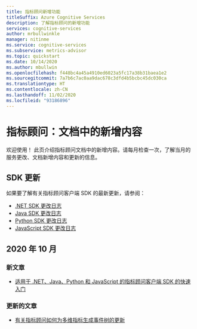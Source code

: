 ```yaml
---
title: 指标顾问新增功能
titleSuffix: Azure Cognitive Services
description: 了解指标顾问的新增功能
services: cognitive-services
author: mrbullwinkle
manager: nitinme
ms.service: cognitive-services
ms.subservice: metrics-advisor
ms.topic: quickstart
ms.date: 10/14/2020
ms.author: mbullwin
ms.openlocfilehash: f448bc4a45a4910ed6023a5fc17a38b31baea1e2
ms.sourcegitcommit: 7a7b6c7ac0aa9dac678c3dfd4b5bcbc45dc030ca
ms.translationtype: HT
ms.contentlocale: zh-CN
ms.lasthandoff: 11/02/2020
ms.locfileid: "93186896"
---
```

# <a name="metrics-advisor-whats-new-in-the-docs"></a>指标顾问：文档中的新增内容

欢迎使用！ 此页介绍指标顾问文档中的新增内容。请每月检查一次，了解当月的服务更改、文档新增内容和更新的信息。

## <a name="sdk-updates"></a>SDK 更新

如果要了解有关指标顾问客户端 SDK 的最新更新，请参阅： 

* [.NET SDK 更改日志](https://github.com/Azure/azure-sdk-for-net/blob/master/sdk/metricsadvisor/Azure.AI.MetricsAdvisor/CHANGELOG.md)
* [Java SDK 更改日志 ](https://github.com/Azure/azure-sdk-for-java/blob/master/sdk/metricsadvisor/azure-ai-metricsadvisor/CHANGELOG.md)
* [Python SDK 更改日志](https://github.com/Azure/azure-sdk-for-python/blob/master/sdk/metricsadvisor/azure-ai-metricsadvisor/CHANGELOG.md)
* [JavaScript SDK 更改日志](https://github.com/Azure/azure-sdk-for-js/blob/master/sdk/metricsadvisor/ai-metrics-advisor/CHANGELOG.md)

## <a name="october-2020"></a>2020 年 10 月

### <a name="new-articles"></a>新文章

* [适用于 .NET、Java、Python 和 JavaScript 的指标顾问客户端 SDK 的快速入门](quickstarts/rest-api-and-client-library.md)

### <a name="updated-articles"></a>更新的文章

* [有关指标顾问如何为多维指标生成事件树的更新](faq.md#how-does-metric-advisor-build-an-incident-tree-for-multi-dimensional-metrics)